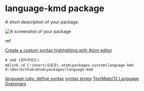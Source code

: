 # language-kmd package

A short description of your package.

![A screenshot of your package](https://f.cloud.github.com/assets/69169/2290250/c35d867a-a017-11e3-86be-cd7c5bf3ff9b.gif)


ref

[Create a custom syntax highlighting with Atom editor](http://blog.gaku.net/create-a-custom-syntax-highlighting-with-atom-editor/)

```
# cmd (관리자모드)
mklink /d C:\Users\오준호\.atom\packages-custom\language-kmd H:\Dev\Github\Atom\packages\language-kmd
```

[language ruby: define syntax](https://github.com/atom/language-ruby/blob/master/grammars/ruby.cson)
[syntax styles](https://github.com/atom/one-dark-syntax/blob/master/styles/language.less)
[TextMate/12 Language Grammars](http://manual.macromates.com/en/language_grammars.html)
